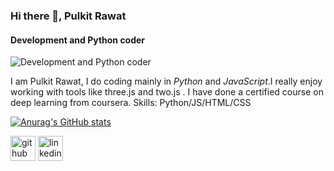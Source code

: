 
### Hi there 👋, Pulkit Rawat
#### Development and Python coder
![Development and Python coder](s/banner.png)

I am Pulkit Rawat, I do coding mainly in *Python* and *JavaScript*.I really enjoy working with tools like three.js and two.js . I have done a certified course on deep learning from coursera. 
Skills: Python/JS/HTML/CSS

[![Anurag's GitHub stats](https://github-readme-stats.vercel.app/api?username=PulkitRawat)](https://github.com/anuraghazra/github-readme-stats)


[<img src='https://cdn.jsdelivr.net/npm/simple-icons@3.0.1/icons/github.svg' alt='github' height='40'>](https://github.com/PulkitRawat) 
[<img src='https://cdn.jsdelivr.net/npm/simple-icons@3.0.1/icons/linkedin.svg' alt='linkedin' height='40'>]((https://www.linkedin.com/in/pulkit-rawat-ba554b26a)) 
